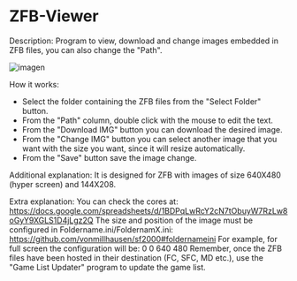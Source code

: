 # ZFB-Viewer

Description: Program to view, download and change images embedded in ZFB files, you can also change the "Path".

![imagen](https://github.com/user-attachments/assets/508610c9-469b-4e48-88c8-88bfffd55aea)

How it works:
- Select the folder containing the ZFB files from the "Select Folder" button.
- From the "Path" column, double click with the mouse to edit the text.
- From the "Download IMG" button you can download the desired image.
- From the "Change IMG" button you can select another image that you want with the size you want, since it will resize automatically.
- From the "Save" button save the image change.

Additional explanation: It is designed for ZFB with images of size 640X480 (hyper screen) and 144X208.


Extra explanation:
You can check the cores at:
https://docs.google.com/spreadsheets/d/1BDPqLwRcY2cN7tObuyW7RzLw8oGyY9XGLS1D4jLgz2Q
The size and position of the image must be configured in Foldername.ini/FoldernamX.ini:
https://github.com/vonmillhausen/sf2000#foldernameini
For example, for full screen the configuration will be: 0 0 640 480
Remember, once the ZFB files have been hosted in their destination (FC, SFC, MD etc.), use the "Game List Updater" program to update the game list.
